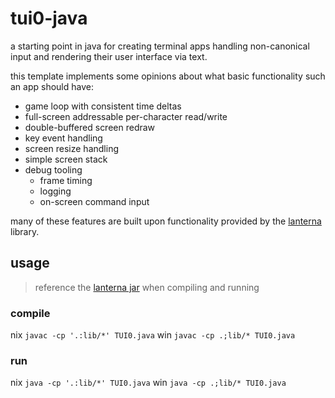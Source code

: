 # tui0-java

a starting point in java for creating terminal apps handling non-canonical input and rendering their user interface via text.

this template implements some opinions about what basic functionality such an app should have:
- game loop with consistent time deltas
- full-screen addressable per-character read/write
- double-buffered screen redraw
- key event handling
- screen resize handling
- simple screen stack
- debug tooling
  - frame timing
  - logging
  - on-screen command input

many of these features are built upon functionality provided by the [lanterna] library.

## usage
> reference the [lanterna jar] when compiling and running

### compile

nix `javac -cp '.:lib/*' TUI0.java`
win `javac -cp .;lib/* TUI0.java`

### run

nix `java -cp '.:lib/*' TUI0.java`
win `java -cp .;lib/* TUI0.java`



[lanterna]: https://github.com/mabe02/lanterna "Java library for creating text-based GUIs"
[lanterna jar]: https://central.sonatype.com/artifact/com.googlecode.lanterna/lanterna "com.googlecode.lanterna at Sonatype's Maven repo"
